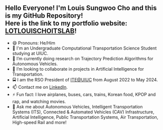 ## Hello Everyone! I'm Louis Sungwoo Cho and this is my GitHub Repository!<br/> Here is the link to my portfolio website: [LOTLOUISCHOITSLAB](https://lotlouischoitslab.github.io)!

- 😄 Pronouns: He/Him
- 🏫 I'm an Undergraduate Computational Transportation Science Student studying at UIUC.
- 🔭 I’m currently doing research on Trajectory Prediction Algorithms for Autonomous Vehicles.
- 👯 I’m looking to collaborate in projects in Artificial Intelligence for Transportation.
- 🚍 I am the RSO President of [ITE@UIUC](https://ite.cee.illinois.edu/) from August 2022 to May 2024. 
- 📫 Contact me on [LinkedIn](https://www.linkedin.com/in/louis-sungwoo-cho/).
- ⚡ Fun fact: I love airplanes, buses, cars, trains, Korean food, KPOP and rap, and watching movies.
- 💬 Ask me about Autonomous Vehicles, Intelligent Transportation Systems (ITS), Connected & Automated Vehicles (CAV) Infrastructure, Artificial Intelligence, Public Transportation Systems, Air Transportation, High-speed Rail and more!


<!-- - 🌱 I’m currently learning about Deep Reinforcement Learning and Computer Vision. -->
<!-- -  ...
- 🤔 I’m looking for help with--> 
